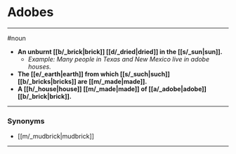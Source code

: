 # Adobes
---
#noun
- **An unburnt [[b/_brick|brick]] [[d/_dried|dried]] in the [[s/_sun|sun]].**
	- _Example: Many people in Texas and New Mexico live in adobe houses._
- **The [[e/_earth|earth]] from which [[s/_such|such]] [[b/_bricks|bricks]] are [[m/_made|made]].**
- **A [[h/_house|house]] [[m/_made|made]] of [[a/_adobe|adobe]] [[b/_brick|brick]].**
---
### Synonyms
- [[m/_mudbrick|mudbrick]]
---
